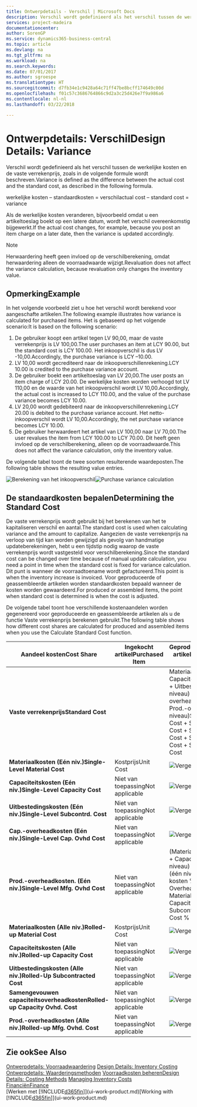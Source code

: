 ```yaml
---
title: Ontwerpdetails - Verschil | Microsoft Docs
description: Verschil wordt gedefinieerd als het verschil tussen de werkelijke kosten en de vaste verrekenprijs, zoals in de volgende formule wordt beschreven.
services: project-madeira
documentationcenter: 
author: SorenGP
ms.service: dynamics365-business-central
ms.topic: article
ms.devlang: na
ms.tgt_pltfrm: na
ms.workload: na
ms.search.keywords: 
ms.date: 07/01/2017
ms.author: sgroespe
ms.translationtype: HT
ms.sourcegitcommit: d7fb34e1c9428a64c71ff47be8bcff174649c00d
ms.openlocfilehash: f01c57c3686764866c9d2a3c25d426e7f9a986a6
ms.contentlocale: nl-nl
ms.lasthandoff: 03/22/2018

---
```

# <a name="design-details-variance"></a><span data-ttu-id="e853a-103">Ontwerpdetails: Verschil</span><span class="sxs-lookup"><span data-stu-id="e853a-103">Design Details: Variance</span></span>
<span data-ttu-id="e853a-104">Verschil wordt gedefinieerd als het verschil tussen de werkelijke kosten en de vaste verrekenprijs, zoals in de volgende formule wordt beschreven.</span><span class="sxs-lookup"><span data-stu-id="e853a-104">Variance is defined as the difference between the actual cost and the standard cost, as described in the following formula.</span></span>  

 <span data-ttu-id="e853a-105">werkelijke kosten – standaardkosten = verschil</span><span class="sxs-lookup"><span data-stu-id="e853a-105">actual cost – standard cost = variance</span></span>  

 <span data-ttu-id="e853a-106">Als de werkelijke kosten veranderen, bijvoorbeeld omdat u een artikeltoeslag boekt op een latere datum, wordt het verschil overeenkomstig bijgewerkt.</span><span class="sxs-lookup"><span data-stu-id="e853a-106">If the actual cost changes, for example, because you post an item charge on a later date, then the variance is updated accordingly.</span></span>  

> [!NOTE]  
>  <span data-ttu-id="e853a-107">Herwaardering heeft geen invloed op de verschilberekening, omdat herwaardering alleen de voorraadwaarde wijzigt.</span><span class="sxs-lookup"><span data-stu-id="e853a-107">Revaluation does not affect the variance calculation, because revaluation only changes the inventory value.</span></span>  

## <a name="example"></a><span data-ttu-id="e853a-108">Opmerking</span><span class="sxs-lookup"><span data-stu-id="e853a-108">Example</span></span>  
 <span data-ttu-id="e853a-109">In het volgende voorbeeld ziet u hoe het verschil wordt berekend voor aangeschafte artikelen.</span><span class="sxs-lookup"><span data-stu-id="e853a-109">The following example illustrates how variance is calculated for purchased items.</span></span> <span data-ttu-id="e853a-110">Het is gebaseerd op het volgende scenario:</span><span class="sxs-lookup"><span data-stu-id="e853a-110">It is based on the following scenario:</span></span>  

1.  <span data-ttu-id="e853a-111">De gebruiker koopt een artikel tegen LV 90,00, maar de vaste verrekenprijs is LV 100,00.</span><span class="sxs-lookup"><span data-stu-id="e853a-111">The user purchases an item at LCY 90.00, but the standard cost is LCY 100.00.</span></span> <span data-ttu-id="e853a-112">Het inkoopverschil is dus LV -10,00.</span><span class="sxs-lookup"><span data-stu-id="e853a-112">Accordingly, the purchase variance is LCY –10.00.</span></span>  
2.  <span data-ttu-id="e853a-113">LV 10,00 wordt gecrediteerd naar de inkoopverschillenrekening.</span><span class="sxs-lookup"><span data-stu-id="e853a-113">LCY 10.00 is credited to the purchase variance account.</span></span>  
3.  <span data-ttu-id="e853a-114">De gebruiker boekt een artikeltoeslag van LV 20,00.</span><span class="sxs-lookup"><span data-stu-id="e853a-114">The user posts an item charge of LCY 20.00.</span></span> <span data-ttu-id="e853a-115">De werkelijke kosten worden verhoogd tot LV 110,00 en de waarde van het inkoopverschil wordt LV 10,00.</span><span class="sxs-lookup"><span data-stu-id="e853a-115">Accordingly, the actual cost is increased to LCY 110.00, and the value of the purchase variance becomes LCY 10.00.</span></span>  
4.  <span data-ttu-id="e853a-116">LV 20,00 wordt gedebiteerd naar de inkoopverschillenrekening.</span><span class="sxs-lookup"><span data-stu-id="e853a-116">LCY 20.00 is debited to the purchase variance account.</span></span> <span data-ttu-id="e853a-117">Het netto-inkoopverschil wordt LV 10,00.</span><span class="sxs-lookup"><span data-stu-id="e853a-117">Accordingly, the net purchase variance becomes LCY 10.00.</span></span>  
5.  <span data-ttu-id="e853a-118">De gebruiker herwaardeert het artikel van LV 100,00 naar LV 70,00.</span><span class="sxs-lookup"><span data-stu-id="e853a-118">The user revalues the item from LCY 100.00 to LCY 70.00.</span></span> <span data-ttu-id="e853a-119">Dit heeft geen invloed op de verschilberekening, alleen op de voorraadwaarde.</span><span class="sxs-lookup"><span data-stu-id="e853a-119">This does not affect the variance calculation, only the inventory value.</span></span>  

 <span data-ttu-id="e853a-120">De volgende tabel toont de twee soorten resulterende waardeposten.</span><span class="sxs-lookup"><span data-stu-id="e853a-120">The following table shows the resulting value entries.</span></span>  

 <span data-ttu-id="e853a-121">![Berekening van het inkoopverschil](media/design_details_inventory_costing_11_purchase_variance.png "design_details_inventory_costing_11_purchase_variance")</span><span class="sxs-lookup"><span data-stu-id="e853a-121">![Purchase variance calculation](media/design_details_inventory_costing_11_purchase_variance.png "design_details_inventory_costing_11_purchase_variance")</span></span>  

## <a name="determining-the-standard-cost"></a><span data-ttu-id="e853a-122">De standaardkosten bepalen</span><span class="sxs-lookup"><span data-stu-id="e853a-122">Determining the Standard Cost</span></span>  
 <span data-ttu-id="e853a-123">De vaste verrekenprijs wordt gebruikt bij het berekenen van het te kapitaliseren verschil en aantal.</span><span class="sxs-lookup"><span data-stu-id="e853a-123">The standard cost is used when calculating variance and the amount to capitalize.</span></span> <span data-ttu-id="e853a-124">Aangezien de vaste verrekenprijs na verloop van tijd kan worden gewijzigd als gevolg van handmatige updateberekeningen, hebt u een tijdstip nodig waarop de vaste verrekenprijs wordt vastgesteld voor verschilberekening.</span><span class="sxs-lookup"><span data-stu-id="e853a-124">Since the standard cost can be changed over time because of manual update calculation, you need a point in time when the standard cost is fixed for variance calculation.</span></span> <span data-ttu-id="e853a-125">Dit punt is wanneer de voorraadtoename wordt gefactureerd.</span><span class="sxs-lookup"><span data-stu-id="e853a-125">This point is when the inventory increase is invoiced.</span></span> <span data-ttu-id="e853a-126">Voor geproduceerde of geassembleerde artikelen worden standaardkosten bepaald wanneer de kosten worden gewaardeerd.</span><span class="sxs-lookup"><span data-stu-id="e853a-126">For produced or assembled items, the point when standard cost is determined is when the cost is adjusted.</span></span>  

 <span data-ttu-id="e853a-127">De volgende tabel toont hoe verschillende kostenaandelen worden gegenereerd voor geproduceerde en geassembleerde artikelen als u de functie Vaste verrekenprijs berekenen gebruikt.</span><span class="sxs-lookup"><span data-stu-id="e853a-127">The following table shows how different cost shares are calculated for produced and assembled items when you use the Calculate Standard Cost function.</span></span>  

|<span data-ttu-id="e853a-128">Aandeel kosten</span><span class="sxs-lookup"><span data-stu-id="e853a-128">Cost Share</span></span>|<span data-ttu-id="e853a-129">Ingekocht artikel</span><span class="sxs-lookup"><span data-stu-id="e853a-129">Purchased Item</span></span>|<span data-ttu-id="e853a-130">Geproduceerd/geassembleerd artikel</span><span class="sxs-lookup"><span data-stu-id="e853a-130">Produced/Assembled Item</span></span>|  
|----------------|--------------------|------------------------------|  
|<span data-ttu-id="e853a-131">**Vaste verrekenprijs**</span><span class="sxs-lookup"><span data-stu-id="e853a-131">**Standard Cost**</span></span>||<span data-ttu-id="e853a-132">Materiaalkosten (één niveau) + Capaciteitskosten (één niveau) + Uitbestedingskosten (één niveau) + Cap.-overheadkosten (één niveau) + Prod.-overheadkosten (één niveau)</span><span class="sxs-lookup"><span data-stu-id="e853a-132">Single-Level Material Cost + Single-Level Capacity Cost + Single-Level Subcontrd. Cost + Single-Level Cap. Ovhd. Cost + Single-Level Mfg. Ovhd. Cost</span></span>|  
|<span data-ttu-id="e853a-133">**Materiaalkosten (Eén niv.)**</span><span class="sxs-lookup"><span data-stu-id="e853a-133">**Single-Level Material Cost**</span></span>|<span data-ttu-id="e853a-134">Kostprijs</span><span class="sxs-lookup"><span data-stu-id="e853a-134">Unit Cost</span></span>|<span data-ttu-id="e853a-135">![Vergelijking 1](media/design_details_inventory_costing_11_equation_1.png "design_details_inventory_costing_11_equation_1")</span><span class="sxs-lookup"><span data-stu-id="e853a-135">![Equation 1](media/design_details_inventory_costing_11_equation_1.png "design_details_inventory_costing_11_equation_1")</span></span>|  
|<span data-ttu-id="e853a-136">**Capaciteitskosten (Eén niv.)**</span><span class="sxs-lookup"><span data-stu-id="e853a-136">**Single-Level Capacity Cost**</span></span>|<span data-ttu-id="e853a-137">Niet van toepassing</span><span class="sxs-lookup"><span data-stu-id="e853a-137">Not applicable</span></span>|<span data-ttu-id="e853a-138">![Vergelijking 2](media/design_details_inventory_costing_11_equation_2.png "design_details_inventory_costing_11_equation_2")</span><span class="sxs-lookup"><span data-stu-id="e853a-138">![Equation 2](media/design_details_inventory_costing_11_equation_2.png "design_details_inventory_costing_11_equation_2")</span></span>|  
|<span data-ttu-id="e853a-139">**Uitbestedingskosten (Eén niv.)**</span><span class="sxs-lookup"><span data-stu-id="e853a-139">**Single-Level Subcontrd. Cost**</span></span>|<span data-ttu-id="e853a-140">Niet van toepassing</span><span class="sxs-lookup"><span data-stu-id="e853a-140">Not applicable</span></span>|<span data-ttu-id="e853a-141">![Vergelijking 3](media/design_details_inventory_costing_11_equation_3.png "design_details_inventory_costing_11_equation_3")</span><span class="sxs-lookup"><span data-stu-id="e853a-141">![Equation 3](media/design_details_inventory_costing_11_equation_3.png "design_details_inventory_costing_11_equation_3")</span></span>|  
|<span data-ttu-id="e853a-142">**Cap.-overheadkosten (Eén niv.)**</span><span class="sxs-lookup"><span data-stu-id="e853a-142">**Single-Level Cap. Ovhd Cost**</span></span>|<span data-ttu-id="e853a-143">Niet van toepassing</span><span class="sxs-lookup"><span data-stu-id="e853a-143">Not applicable</span></span>|<span data-ttu-id="e853a-144">![Vergelijking 4](media/design_details_inventory_costing_11_equation_4.png "design_details_inventory_costing_11_equation_4")</span><span class="sxs-lookup"><span data-stu-id="e853a-144">![Equation 4](media/design_details_inventory_costing_11_equation_4.png "design_details_inventory_costing_11_equation_4")</span></span>|  
|<span data-ttu-id="e853a-145">**Prod.-overheadkosten. (Eén niv.)**</span><span class="sxs-lookup"><span data-stu-id="e853a-145">**Single-Level Mfg. Ovhd Cost**</span></span>|<span data-ttu-id="e853a-146">Niet van toepassing</span><span class="sxs-lookup"><span data-stu-id="e853a-146">Not applicable</span></span>|<span data-ttu-id="e853a-147">(Materiaalkosten (één niveau) + Capaciteitskosten (één niveau) + Uitbestedingskosten (één niveau)) \* Indirecte kosten % / 100 + Overheadtarief</span><span class="sxs-lookup"><span data-stu-id="e853a-147">(Single-Level Material Cost + Single-Level Capacity Cost + Single-Level Subcontrd. Cost) \* Indirect Cost % / 100 + Overhead Rate</span></span>|  
|<span data-ttu-id="e853a-148">**Materiaalkosten (Alle niv.)**</span><span class="sxs-lookup"><span data-stu-id="e853a-148">**Rolled-up Material Cost**</span></span>|<span data-ttu-id="e853a-149">Kostprijs</span><span class="sxs-lookup"><span data-stu-id="e853a-149">Unit Cost</span></span>|<span data-ttu-id="e853a-150">![Vergelijking 5](media/design_details_inventory_costing_11_equation_5.png "design_details_inventory_costing_11_equation_5")</span><span class="sxs-lookup"><span data-stu-id="e853a-150">![Equation 5](media/design_details_inventory_costing_11_equation_5.png "design_details_inventory_costing_11_equation_5")</span></span>|  
|<span data-ttu-id="e853a-151">**Capaciteitskosten (Alle niv.)**</span><span class="sxs-lookup"><span data-stu-id="e853a-151">**Rolled-up Capacity Cost**</span></span>|<span data-ttu-id="e853a-152">Niet van toepassing</span><span class="sxs-lookup"><span data-stu-id="e853a-152">Not applicable</span></span>|<span data-ttu-id="e853a-153">![Vergelijking 6](media/design_details_inventory_costing_11_equation_6.png "design_details_inventory_costing_11_equation_6")</span><span class="sxs-lookup"><span data-stu-id="e853a-153">![Equation 6](media/design_details_inventory_costing_11_equation_6.png "design_details_inventory_costing_11_equation_6")</span></span>|  
|<span data-ttu-id="e853a-154">**Uitbestedingskosten (Alle niv.)**</span><span class="sxs-lookup"><span data-stu-id="e853a-154">**Rolled-Up Subcontracted Cost**</span></span>|<span data-ttu-id="e853a-155">Niet van toepassing</span><span class="sxs-lookup"><span data-stu-id="e853a-155">Not applicable</span></span>|<span data-ttu-id="e853a-156">![Vergelijking 7](media/design_details_inventory_costing_11_equation_7.png "design_details_inventory_costing_11_equation_7")</span><span class="sxs-lookup"><span data-stu-id="e853a-156">![Equation 7](media/design_details_inventory_costing_11_equation_7.png "design_details_inventory_costing_11_equation_7")</span></span>|  
|<span data-ttu-id="e853a-157">**Samengevouwen capaciteitsoverheadkosten**</span><span class="sxs-lookup"><span data-stu-id="e853a-157">**Rolled-up Capacity Ovhd. Cost**</span></span>|<span data-ttu-id="e853a-158">Niet van toepassing</span><span class="sxs-lookup"><span data-stu-id="e853a-158">Not applicable</span></span>|<span data-ttu-id="e853a-159">![Vergelijking 8](media/design_details_inventory_costing_11_equation_8.png "design_details_inventory_costing_11_equation_8")</span><span class="sxs-lookup"><span data-stu-id="e853a-159">![Equation 8](media/design_details_inventory_costing_11_equation_8.png "design_details_inventory_costing_11_equation_8")</span></span>|  
|<span data-ttu-id="e853a-160">**Prod.-overheadkosten (Alle niv.)**</span><span class="sxs-lookup"><span data-stu-id="e853a-160">**Rolled-up Mfg. Ovhd. Cost**</span></span>|<span data-ttu-id="e853a-161">Niet van toepassing</span><span class="sxs-lookup"><span data-stu-id="e853a-161">Not applicable</span></span>|<span data-ttu-id="e853a-162">![Vergelijking 9](media/design_details_inventory_costing_11_equation_9.png "design_details_inventory_costing_11_equation_9")</span><span class="sxs-lookup"><span data-stu-id="e853a-162">![Equation 9](media/design_details_inventory_costing_11_equation_9.png "design_details_inventory_costing_11_equation_9")</span></span>|  

## <a name="see-also"></a><span data-ttu-id="e853a-163">Zie ook</span><span class="sxs-lookup"><span data-stu-id="e853a-163">See Also</span></span>  
 <span data-ttu-id="e853a-164">[Ontwerpdetails: Voorraadwaardering](design-details-inventory-costing.md) </span><span class="sxs-lookup"><span data-stu-id="e853a-164">[Design Details: Inventory Costing](design-details-inventory-costing.md) </span></span>  
 <span data-ttu-id="e853a-165">[Ontwerpdetails: Waarderingsmethoden](design-details-costing-methods.md) [Voorraadkosten beheren](finance-manage-inventory-costs.md)</span><span class="sxs-lookup"><span data-stu-id="e853a-165">[Design Details: Costing Methods](design-details-costing-methods.md) [Managing Inventory Costs](finance-manage-inventory-costs.md)</span></span>  
 [<span data-ttu-id="e853a-166">Financiën</span><span class="sxs-lookup"><span data-stu-id="e853a-166">Finance</span></span>](finance.md)  
 <span data-ttu-id="e853a-167">[Werken met [!INCLUDE[d365fin](includes/d365fin_md.md)]](ui-work-product.md)</span><span class="sxs-lookup"><span data-stu-id="e853a-167">[Working with [!INCLUDE[d365fin](includes/d365fin_md.md)]](ui-work-product.md)</span></span>

